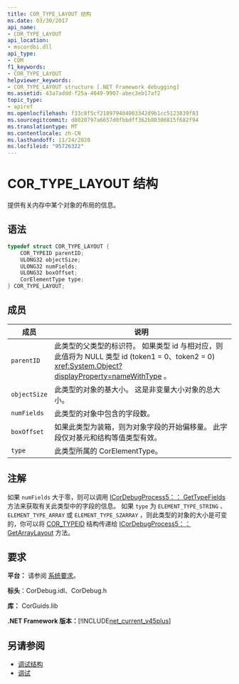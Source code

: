 ```yaml
---
title: COR_TYPE_LAYOUT 结构
ms.date: 03/30/2017
api_name:
- COR_TYPE_LAYOUT
api_location:
- mscordbi.dll
api_type:
- COM
f1_keywords:
- COR_TYPE_LAYOUT
helpviewer_keywords:
- COR_TYPE_LAYOUT structure [.NET Framework debugging]
ms.assetid: 43a7addd-f25a-4049-9907-abec3eb17af2
topic_type:
- apiref
ms.openlocfilehash: f33c8f5cf218979404063342d9b1cc5123839f83
ms.sourcegitcommit: d8020797a6657d0fbbdff362b80300815f682f94
ms.translationtype: MT
ms.contentlocale: zh-CN
ms.lasthandoff: 11/24/2020
ms.locfileid: "95726322"
---
```

# <a name="cor_type_layout-structure"></a>COR_TYPE_LAYOUT 结构

提供有关内存中某个对象的布局的信息。  
  
## <a name="syntax"></a>语法  
  
```cpp  
typedef struct COR_TYPE_LAYOUT {  
    COR_TYPEID parentID;  
    ULONG32 objectSize;  
    ULONG32 numFields;  
    ULONG32 boxOffset;  
    CorElementType type;  
} COR_TYPE_LAYOUT;  
```  
  
## <a name="members"></a>成员  
  
|成员|说明|  
|------------|-----------------|  
|`parentID`|此类型的父类型的标识符。 如果类型 id 与相对应，则此值将为 NULL 类型 id (token1 = 0、token2 = 0) <xref:System.Object?displayProperty=nameWithType> 。|  
|`objectSize`|此类型的对象的基大小。 这是非变量大小对象的总大小。|  
|`numFields`|此类型的对象中包含的字段数。|  
|`boxOffset`|如果此类型为装箱，则为对象字段的开始偏移量。 此字段仅对基元和结构等值类型有效。|  
|`type`|此类型所属的 CorElementType。|  
  
## <a name="remarks"></a>注解  

 如果 `numFields` 大于零，则可以调用 [ICorDebugProcess5：： GetTypeFields](icordebugprocess5-gettypefields-method.md) 方法来获取有关此类型中的字段的信息。 如果 `type` 为 `ELEMENT_TYPE_STRING` 、 `ELEMENT_TYPE_ARRAY` 或 `ELEMENT_TYPE_SZARRAY` ，则此类型的对象的大小是可变的，你可以将 [COR_TYPEID](cor-typeid-structure.md) 结构传递给 [ICorDebugProcess5：： GetArrayLayout](icordebugprocess5-getarraylayout-method.md) 方法。  
  
## <a name="requirements"></a>要求  

 **平台：** 请参阅 [系统要求](../../get-started/system-requirements.md)。  
  
 **标头**：CorDebug.idl、CorDebug.h  
  
 **库：** CorGuids.lib  
  
 **.NET Framework 版本：**[!INCLUDE[net_current_v45plus](../../../../includes/net-current-v45plus-md.md)]  
  
## <a name="see-also"></a>另请参阅

- [调试结构](debugging-structures.md)
- [调试](index.md)
